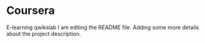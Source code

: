 # Coursera
E-learning qwikslab
I am editing the README file. Adding some more details about the project description.
